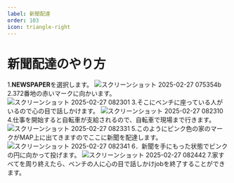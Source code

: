 ```yaml
---
label: 新聞配達
order: 103
icon: triangle-right
---
```


# 新聞配達のやり方
1.**NEWSPAPER**を選択します。
![スクリーンショット 2025-02-27 075354b](https://github.com/user-attachments/assets/f7955eef-9f80-4413-9764-9185e24f6f2b)
2.372番地の赤いマークに向かいます。
![スクリーンショット 2025-02-27 082301](https://github.com/user-attachments/assets/4e5dd8e3-99c7-4997-9e73-3067a9538989)
3.そこにベンチに座っている人がいるので心の目で話しかけます。
![スクリーンショット 2025-02-27 082310](https://github.com/user-attachments/assets/411615f5-6c31-47b0-bcb0-19dcf061432c)
4.仕事を開始すると自転車が支給されるので、自転車で現場まで行きます。
![スクリーンショット 2025-02-27 082331](https://github.com/user-attachments/assets/c67b56fe-b3e3-4f59-8738-8641f3572e37)
5.このようにピンク色の家のマークがMAP上に出てきますのでここに新聞を配達します。
![スクリーンショット 2025-02-27 082341](https://github.com/user-attachments/assets/c4d35d88-c677-4347-8c23-9856eaea45fb)
6．新聞を手にもった状態でピンクの円に向かって投げます。
![スクリーンショット 2025-02-27 082442](https://github.com/user-attachments/assets/38d74d17-8a97-4c63-aaaf-fa8cdfc39929)
7.家すべてを周り終えたら、ベンチの人に心の目で話しかけjobを終了することができます。
